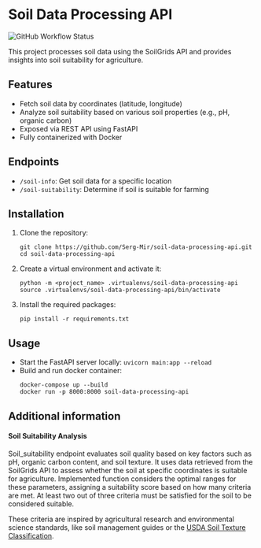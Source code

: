 # Soil Data Processing API
![GitHub Workflow Status](https://img.shields.io/github/actions/workflow/status/serg-mir/soil-data-processing-api/ci.yml?branch=main&style=for-the-badge)

This project processes soil data using the SoilGrids API and provides insights into soil suitability for agriculture.

## Features
- Fetch soil data by coordinates (latitude, longitude)
- Analyze soil suitability based on various soil properties (e.g., pH, organic carbon)
- Exposed via REST API using FastAPI
- Fully containerized with Docker

## Endpoints
- `/soil-info`: Get soil data for a specific location
- `/soil-suitability`: Determine if soil is suitable for farming

## Installation

1. Clone the repository:
   ```
   git clone https://github.com/Serg-Mir/soil-data-processing-api.git
   cd soil-data-processing-api
   ```

2. Create a virtual environment and activate it:
   ```
   python -m <project_name> .virtualenvs/soil-data-processing-api
   source .virtualenvs/soil-data-processing-api/bin/activate
   ```

3. Install the required packages:
   ```
   pip install -r requirements.txt
   ```

## Usage

* Start the FastAPI server locally:
   ```uvicorn main:app --reload```
* Build and run docker container:
   ```
   docker-compose up --build
   docker run -p 8000:8000 soil-data-processing-api
   ```

## Additional information
#### Soil Suitability Analysis
Soil_suitability endpoint evaluates soil quality based on key factors such as pH, organic carbon content, and soil texture.
It uses data retrieved from the SoilGrids API to assess whether the soil at specific coordinates is suitable for agriculture.
Implemented function considers the optimal ranges for these parameters, assigning a suitability score based on how many criteria are met.
At least two out of three criteria must be satisfied for the soil to be considered suitable.

These criteria are inspired by agricultural research and environmental science standards, like soil management guides or the [USDA Soil Texture Classification](https://www.vdh.virginia.gov/content/uploads/sites/20/2016/05/Appendix-F.pdf).
